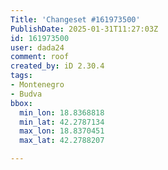 ```yaml
---
Title: 'Changeset #161973500'
PublishDate: 2025-01-31T11:27:03Z
id: 161973500
user: dada24
comment: roof
created_by: iD 2.30.4
tags:
- Montenegro
- Budva
bbox:
  min_lon: 18.8368818
  min_lat: 42.2787134
  max_lon: 18.8370451
  max_lat: 42.2788207

---
```

